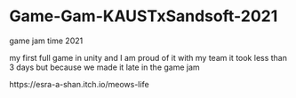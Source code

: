 # Game-Gam-KAUSTxSandsoft-2021
game jam time 2021

<p> 
  my first full game in unity and I am proud of it with my team it took less than 3 days but because we made it late in the game jam
</p>
https://esra-a-shan.itch.io/meows-life
